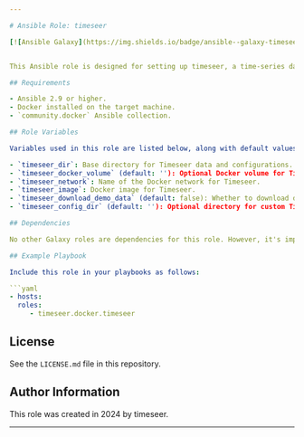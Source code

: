 ```yaml
---

# Ansible Role: timeseer

[![Ansible Galaxy](https://img.shields.io/badge/ansible--galaxy-timeseer_reverse_proxy-yellow.svg)](https://galaxy.ansible.com/ui/repo/published/diogolobo122/timeseer/content/role/timeseer/)


This Ansible role is designed for setting up timeseer, a time-series data analysis platform, particularly in a Dockerized environment. It handles storage directory preparations, Docker volume configurations, and manages the deployment of timeseer in a Docker container.

## Requirements

- Ansible 2.9 or higher.
- Docker installed on the target machine.
- `community.docker` Ansible collection.

## Role Variables

Variables used in this role are listed below, along with default values (see `defaults/main.yml`):

- `timeseer_dir`: Base directory for Timeseer data and configurations.
- `timeseer_docker_volume` (default: ''): Optional Docker volume for Timeseer storage.
- `timeseer_network`: Name of the Docker network for Timeseer.
- `timeseer_image`: Docker image for Timeseer.
- `timeseer_download_demo_data` (default: false): Whether to download demo data for Timeseer.
- `timeseer_config_dir` (default: ''): Optional directory for custom Timeseer configurations.

## Dependencies

No other Galaxy roles are dependencies for this role. However, it's important to ensure that Docker is properly installed and configured on your hosts.

## Example Playbook

Include this role in your playbooks as follows:

```yaml
- hosts: 
  roles:
     - timeseer.docker.timeseer
```

## License

See the `LICENSE.md` file in this repository.

## Author Information

This role was created in 2024 by timeseer.

---
```

